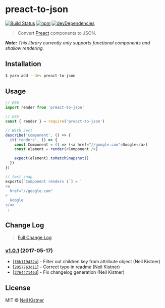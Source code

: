 # preact-to-json

[![Build Status][travis-image]][travis-url]
[![npm][npm-image]][npm-url]
[![devDependencies][depsdev-image]][depsdev-url]

> Convert [Preact](//github.com/developit/preact) components to JSON.

_**Note:** This library currently only supports functional components and shallow rendering._

## Installation

```sh
$ yarn add --dev preact-to-json
```

## Usage

```js
// ES6
import render from 'preact-to-json'

// ES5
const { render } = require('preact-to-json')

// With Jest
describe('Component', () => {
  it('renders', () => {
    const Component = () => (<a href="//google.com">Google</a>)
    const element = render(<Component />)

    expect(element).toMatchSnapshot()
  })
})

// test.snap
exports[`Component renders 1`] = `
<a
  href="//google.com"
>
  Google
</a>
`;
```

## Change Log

> [Full Change Log](changelog.md)

### [v1.0.1](https://github.com/wyze/preact-to-json/releases/tag/v1.0.1) (2017-05-17)

* [[`f6b119432a`](https://github.com/wyze/preact-to-json/commit/f6b119432a)] - Filter out children key from attribute object (Neil Kistner)
* [[`2057763d11`](https://github.com/wyze/preact-to-json/commit/2057763d11)] - Correct typo in readme (Neil Kistner)
* [[`276447146d`](https://github.com/wyze/preact-to-json/commit/276447146d)] - Fix changelog generation (Neil Kistner)

## License

MIT © [Neil Kistner](https://neilkistner.com)

[travis-image]: https://img.shields.io/travis/wyze/preact-to-json.svg?style=flat-square
[travis-url]: https://travis-ci.org/wyze/preact-to-json

[npm-image]: https://img.shields.io/npm/v/preact-to-json.svg?style=flat-square
[npm-url]: https://npmjs.com/package/preact-to-json

[depsdev-image]: https://img.shields.io/david/dev/wyze/preact-to-json.svg?style=flat-square
[depsdev-url]: https://david-dm.org/wyze/preact-to-json?type=dev
